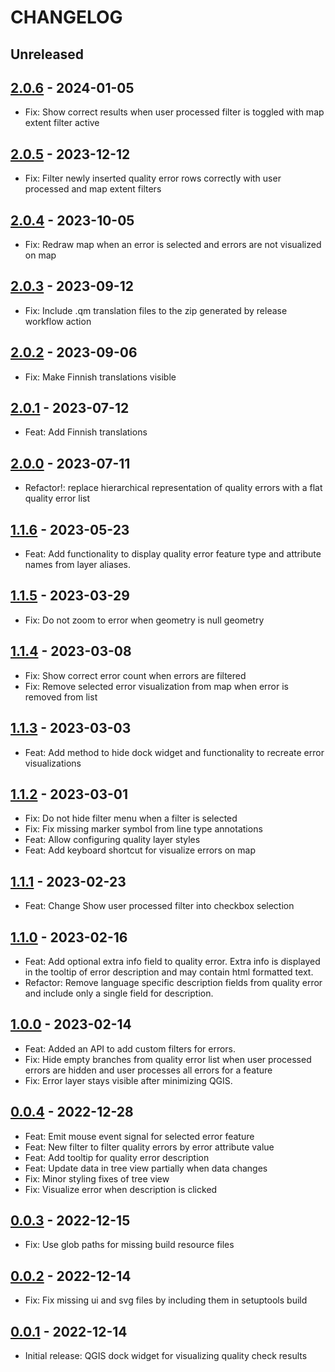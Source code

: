 # CHANGELOG

## Unreleased

## [2.0.6] - 2024-01-05

- Fix: Show correct results when user processed filter is toggled with map extent filter active

## [2.0.5] - 2023-12-12

- Fix: Filter newly inserted quality error rows correctly with user processed and map extent filters

## [2.0.4] - 2023-10-05

- Fix: Redraw map when an error is selected and errors are not visualized on map

## [2.0.3] - 2023-09-12

- Fix: Include .qm translation files to the zip generated by release workflow action

## [2.0.2] - 2023-09-06

- Fix: Make Finnish translations visible

## [2.0.1] - 2023-07-12

- Feat: Add Finnish translations

## [2.0.0] - 2023-07-11

- Refactor!: replace hierarchical representation of quality errors with a flat quality error list

## [1.1.6] - 2023-05-23

- Feat: Add functionality to display quality error feature type and attribute names from layer aliases.

## [1.1.5] - 2023-03-29

- Fix: Do not zoom to error when geometry is null geometry

## [1.1.4] - 2023-03-08

- Fix: Show correct error count when errors are filtered
- Fix: Remove selected error visualization from map when error is removed from list

## [1.1.3] - 2023-03-03

- Feat: Add method to hide dock widget and functionality to recreate error visualizations

## [1.1.2] - 2023-03-01

- Fix: Do not hide filter menu when a filter is selected
- Fix: Fix missing marker symbol from line type annotations
- Feat: Allow configuring quality layer styles
- Feat: Add keyboard shortcut for visualize errors on map

## [1.1.1] - 2023-02-23

- Feat: Change Show user processed filter into checkbox selection

## [1.1.0] - 2023-02-16

- Feat: Add optional extra info field to quality error. Extra info is displayed in the tooltip of error description and may contain html formatted text.
- Refactor: Remove language specific description fields from quality error and include only a single field for description.

## [1.0.0] - 2023-02-14

- Feat: Added an API to add custom filters for errors.
- Fix: Hide empty branches from quality error list when user processed errors are hidden and user processes all errors for a feature
- Fix: Error layer stays visible after minimizing QGIS.

## [0.0.4] - 2022-12-28

- Feat: Emit mouse event signal for selected error feature
- Feat: New filter to filter quality errors by error attribute value
- Feat: Add tooltip for quality error description
- Feat: Update data in tree view partially when data changes
- Fix: Minor styling fixes of tree view
- Fix: Visualize error when description is clicked

## [0.0.3] - 2022-12-15

- Fix: Use glob paths for missing build resource files

## [0.0.2] - 2022-12-14

- Fix: Fix missing ui and svg files by including them in setuptools build

## [0.0.1] - 2022-12-14

- Initial release: QGIS dock widget for visualizing quality check results

[0.0.1]: https://github.com/nlsfi/quality-result-gui/releases/tag/v0.0.1
[0.0.2]: https://github.com/nlsfi/quality-result-gui/releases/tag/v0.0.2
[0.0.3]: https://github.com/nlsfi/quality-result-gui/releases/tag/v0.0.3
[0.0.4]: https://github.com/nlsfi/quality-result-gui/releases/tag/v0.0.4
[1.0.0]: https://github.com/nlsfi/quality-result-gui/releases/tag/v1.0.0
[1.1.0]: https://github.com/nlsfi/quality-result-gui/releases/tag/v1.1.0
[1.1.1]: https://github.com/nlsfi/quality-result-gui/releases/tag/v1.1.1
[1.1.2]: https://github.com/nlsfi/quality-result-gui/releases/tag/v1.1.2
[1.1.3]: https://github.com/nlsfi/quality-result-gui/releases/tag/v1.1.3
[1.1.4]: https://github.com/nlsfi/quality-result-gui/releases/tag/v1.1.4
[1.1.5]: https://github.com/nlsfi/quality-result-gui/releases/tag/v1.1.5
[1.1.6]: https://github.com/nlsfi/quality-result-gui/releases/tag/v1.1.6
[2.0.0]: https://github.com/nlsfi/quality-result-gui/releases/tag/v2.0.0
[2.0.1]: https://github.com/nlsfi/quality-result-gui/releases/tag/v2.0.1
[2.0.2]: https://github.com/nlsfi/quality-result-gui/releases/tag/v2.0.2
[2.0.3]: https://github.com/nlsfi/quality-result-gui/releases/tag/v2.0.3
[2.0.4]: https://github.com/nlsfi/quality-result-gui/releases/tag/v2.0.4
[2.0.5]: https://github.com/nlsfi/quality-result-gui/releases/tag/v2.0.5
[2.0.6]: https://github.com/nlsfi/quality-result-gui/releases/tag/v2.0.6

